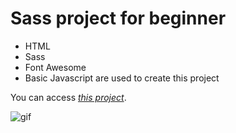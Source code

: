 # Sass project for beginner

- HTML 
- Sass
- Font Awesome
- Basic Javascript are used to create this project

You can access *[this project](https://idyllic-gumdrop-173174.netlify.app/)*.

![gif](./assets/images/sass-github.gif)
